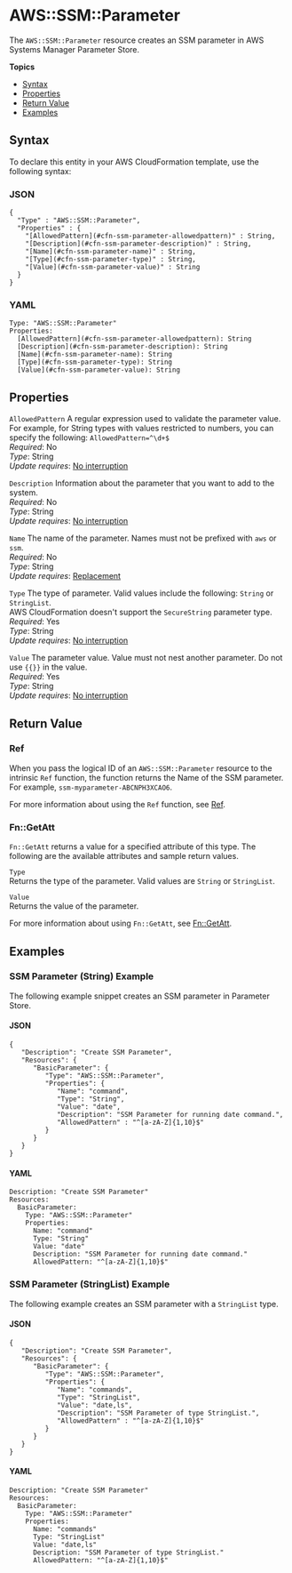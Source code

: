 # AWS::SSM::Parameter<a name="aws-resource-ssm-parameter"></a>

The `AWS::SSM::Parameter` resource creates an SSM parameter in AWS Systems Manager Parameter Store\.

**Topics**
+ [Syntax](#aws-resource-ssm-parameter-syntax)
+ [Properties](#aws-resource-ssm-parameter-properties)
+ [Return Value](#aws-resource-ssm-parameter-returnvalues)
+ [Examples](#aws-resource-ssm-parameter-examples)

## Syntax<a name="aws-resource-ssm-parameter-syntax"></a>

To declare this entity in your AWS CloudFormation template, use the following syntax:

### JSON<a name="aws-resource-ssm-parameter-syntax.json"></a>

```
{
  "Type" : "AWS::SSM::Parameter",
  "Properties" : {
    "[AllowedPattern](#cfn-ssm-parameter-allowedpattern)" : String,
    "[Description](#cfn-ssm-parameter-description)" : String,
    "[Name](#cfn-ssm-parameter-name)" : String,
    "[Type](#cfn-ssm-parameter-type)" : String,
    "[Value](#cfn-ssm-parameter-value)" : String
  }
}
```

### YAML<a name="aws-resource-ssm-parameter-syntax.yaml"></a>

```
Type: "AWS::SSM::Parameter"
Properties:
  [AllowedPattern](#cfn-ssm-parameter-allowedpattern): String
  [Description](#cfn-ssm-parameter-description): String
  [Name](#cfn-ssm-parameter-name): String
  [Type](#cfn-ssm-parameter-type): String
  [Value](#cfn-ssm-parameter-value): String
```

## Properties<a name="aws-resource-ssm-parameter-properties"></a>

`AllowedPattern`  <a name="cfn-ssm-parameter-allowedpattern"></a>
A regular expression used to validate the parameter value\. For example, for String types with values restricted to numbers, you can specify the following: `AllowedPattern=^\d+$`  
*Required*: No  
*Type*: String  
*Update requires*: [No interruption](using-cfn-updating-stacks-update-behaviors.md#update-no-interrupt)

`Description`  <a name="cfn-ssm-parameter-description"></a>
Information about the parameter that you want to add to the system\.  
*Required*: No  
*Type*: String  
*Update requires*: [No interruption](using-cfn-updating-stacks-update-behaviors.md#update-no-interrupt)

`Name`  <a name="cfn-ssm-parameter-name"></a>
The name of the parameter\. Names must not be prefixed with `aws` or `ssm`\.  
*Required*: No  
*Type*: String  
*Update requires*: [Replacement](using-cfn-updating-stacks-update-behaviors.md#update-replacement)

`Type`  <a name="cfn-ssm-parameter-type"></a>
The type of parameter\. Valid values include the following: `String` or `StringList`\.  
AWS CloudFormation doesn't support the `SecureString` parameter type\.
*Required*: Yes  
*Type*: String  
*Update requires*: [No interruption](using-cfn-updating-stacks-update-behaviors.md#update-no-interrupt)

`Value`  <a name="cfn-ssm-parameter-value"></a>
The parameter value\. Value must not nest another parameter\. Do not use `{{}}` in the value\.  
*Required*: Yes  
*Type*: String  
*Update requires*: [No interruption](using-cfn-updating-stacks-update-behaviors.md#update-no-interrupt)

## Return Value<a name="aws-resource-ssm-parameter-returnvalues"></a>

### Ref<a name="w3ab2c21c10e1165c11b3"></a>

When you pass the logical ID of an `AWS::SSM::Parameter` resource to the intrinsic `Ref` function, the function returns the Name of the SSM parameter\. For example, `ssm-myparameter-ABCNPH3XCAO6`\.

For more information about using the `Ref` function, see [Ref](intrinsic-function-reference-ref.md)\.

### Fn::GetAtt<a name="w3ab2c21c10e1165c11b5"></a>

`Fn::GetAtt` returns a value for a specified attribute of this type\. The following are the available attributes and sample return values\.

`Type`  
Returns the type of the parameter\. Valid values are `String` or `StringList`\.

`Value`  
Returns the value of the parameter\.

For more information about using `Fn::GetAtt`, see [Fn::GetAtt](intrinsic-function-reference-getatt.md)\.

## Examples<a name="aws-resource-ssm-parameter-examples"></a>

### SSM Parameter \(String\) Example<a name="w3ab2c21c10e1165c13b3"></a>

The following example snippet creates an SSM parameter in Parameter Store\.

#### JSON<a name="aws-resource-ssm-parameter-example.json"></a>

```
{
   "Description": "Create SSM Parameter",
   "Resources": {
      "BasicParameter": {
         "Type": "AWS::SSM::Parameter",
         "Properties": {
            "Name": "command",
            "Type": "String",
            "Value": "date",
            "Description": "SSM Parameter for running date command.",
            "AllowedPattern" : "^[a-zA-Z]{1,10}$"
         }
      }
   }
}
```

#### YAML<a name="aws-resource-ssm-parameter-example.yaml"></a>

```
Description: "Create SSM Parameter"
Resources:
  BasicParameter:
    Type: "AWS::SSM::Parameter"
    Properties:
      Name: "command"
      Type: "String"
      Value: "date"
      Description: "SSM Parameter for running date command."
      AllowedPattern: "^[a-zA-Z]{1,10}$"
```

### SSM Parameter \(StringList\) Example<a name="w3ab2c21c10e1165c13b5"></a>

The following example creates an SSM parameter with a `StringList` type\.

#### JSON<a name="aws-resource-ssm-parameter-example2.json"></a>

```
{
   "Description": "Create SSM Parameter",
   "Resources": {
      "BasicParameter": {
         "Type": "AWS::SSM::Parameter",
         "Properties": {
            "Name": "commands",
            "Type": "StringList",
            "Value": "date,ls",
            "Description": "SSM Parameter of type StringList.",
            "AllowedPattern" : "^[a-zA-Z]{1,10}$"
         }
      }
   }
}
```

#### YAML<a name="aws-resource-ssm-parameter-example2.yaml"></a>

```
Description: "Create SSM Parameter"
Resources:
  BasicParameter:
    Type: "AWS::SSM::Parameter"
    Properties:
      Name: "commands"
      Type: "StringList"
      Value: "date,ls"
      Description: "SSM Parameter of type StringList."
      AllowedPattern: "^[a-zA-Z]{1,10}$"
```